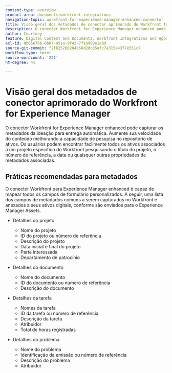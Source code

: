 ```yaml
---
content-type: overview
product-area: documents;workfront-integrations
navigation-topic: workfront-for-experience-manager-enhanced-connector
title: Visão geral dos metadados de conector aprimorado do Workfront for Experience Manager
description: O conector Workfront for Experience Manager enhanced pode capturar os metadados da ideação para entrega automática. Aumente sua velocidade do conteúdo melhorando a capacidade de pesquisa no repositório de ativos. Os usuários podem encontrar facilmente todos os ativos associados a um projeto específico do Workfront pesquisando o título do projeto, o número de referência, a data ou quaisquer outras propriedades de metadados associadas.
author: Courtney
feature: Digital Content and Documents, Workfront Integrations and Apps
exl-id: 0b05e766-6b07-451a-9f43-7f1a980e1a9d
source-git-commit: f2f825280204b56d2dc85efc7a315a4377e551c7
workflow-type: tm+mt
source-wordcount: '221'
ht-degree: 4%

---
```


# Visão geral dos metadados de conector aprimorado do Workfront for Experience Manager

O conector Workfront for Experience Manager enhanced pode capturar os metadados da ideação para entrega automática. Aumente sua velocidade do conteúdo melhorando a capacidade de pesquisa no repositório de ativos. Os usuários podem encontrar facilmente todos os ativos associados a um projeto específico do Workfront pesquisando o título do projeto, o número de referência, a data ou quaisquer outras propriedades de metadados associadas.

## Práticas recomendadas para metadados

O conector Workfront para Experience Manager enhanced é capaz de mapear todos os campos de formulário personalizados. A seguir, uma lista dos campos de metadados comuns a serem capturados no Workfront e anexados a seus ativos digitais, conforme são enviados para o Experience Manager Assets.

* Detalhes do projeto

   * Nome do projeto
   * ID do projeto ou número de referência
   * Descrição do projeto
   * Data inicial e final do projeto
   * Parte interessada
   * Departamento de patrocínio

* Detalhes do documento

   * Nome do documento
   * ID do documento ou número de referência
   * Descrição do documento

* Detalhes da tarefa

   * Nomes da tarefa
   * ID da tarefa ou número de referência
   * Descrição da tarefa
   * Atribuidor
   * Total de horas registradas

* Detalhes do problema

   * Nome do problema
   * Identificação da emissão ou número de referência
   * Descrição do problema
   * Atribuidor

